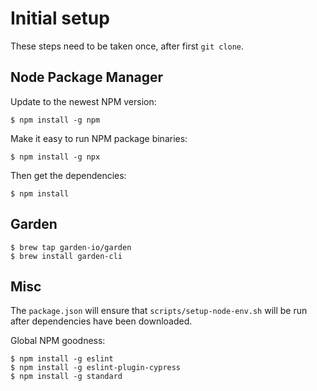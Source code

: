 # Initial setup

These steps need to be taken once, after first `git clone`.

## Node Package Manager

Update to the newest NPM version:
    
    $ npm install -g npm

Make it easy to run NPM package binaries:

    $ npm install -g npx

Then get the dependencies:

    $ npm install

## Garden

    $ brew tap garden-io/garden
    $ brew install garden-cli

## Misc

The `package.json` will ensure that `scripts/setup-node-env.sh` will be run after dependencies have been downloaded.

Global NPM goodness:

    $ npm install -g eslint
    $ npm install -g eslint-plugin-cypress
    $ npm install -g standard
